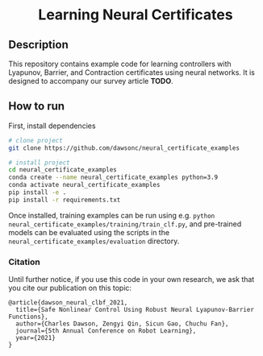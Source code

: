 <div align="center">    
 
# Learning Neural Certificates

<!-- [![Conference](https://img.shields.io/badge/CoRL-Accepted-success)](https://openreview.net/forum?id=8K5kisAnb_p)
   
[![Arxiv](http://img.shields.io/badge/arxiv-eess.sy:2109.06697-B31B1B.svg)](https://arxiv.org/abs/2109.06697) -->

<!--  
Conference   
-->   
</div>
 
## Description
This repository contains example code for learning controllers with Lyapunov, Barrier, and Contraction certificates using neural networks. It is designed to accompany our survey article **TODO**.

## How to run
First, install dependencies   
```bash
# clone project   
git clone https://github.com/dawsonc/neural_certificate_examples

# install project   
cd neural_certificate_examples
conda create --name neural_certificate_examples python=3.9
conda activate neural_certificate_examples
pip install -e .   
pip install -r requirements.txt
```

Once installed, training examples can be run using e.g. `python neural_certificate_examples/training/train_clf.py`, and pre-trained models can be evaluated using the scripts in the `neural_certificate_examples/evaluation` directory.

### Citation
Until further notice, if you use this code in your own research, we ask that you cite our publication on this topic:
```
@article{dawson_neural_clbf_2021,
  title={Safe Nonlinear Control Using Robust Neural Lyapunov-Barrier Functions},
  author={Charles Dawson, Zengyi Qin, Sicun Gao, Chuchu Fan},
  journal={5th Annual Conference on Robot Learning},
  year={2021}
}
```   
